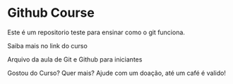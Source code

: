 # Github Course

Este é um repositorio teste para ensinar como o git funciona. 

Saiba mais no link do curso

Arquivo da aula de Git e Github para iniciantes

Gostou do Curso? Quer mais? Ajude com um doação, até um café é valido!
